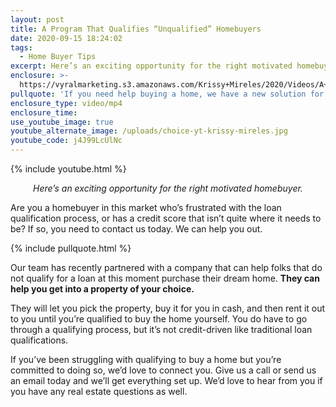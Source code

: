 ```yaml
---
layout: post
title: A Program That Qualifies “Unqualified” Homebuyers
date: 2020-09-15 18:24:02
tags:
  - Home Buyer Tips
excerpt: Here’s an exciting opportunity for the right motivated homebuyer.
enclosure: >-
  https://vyralmarketing.s3.amazonaws.com/Krissy+Mireles/2020/Videos/A+Program+That+Qualifies+Unqualified+Homebuyers.mp4
pullquote: 'If you need help buying a home, we have a new solution for you.'
enclosure_type: video/mp4
enclosure_time:
use_youtube_image: true
youtube_alternate_image: /uploads/choice-yt-krissy-mireles.jpg
youtube_code: j4J99LcUlNc
---
```


{% include youtube.html %}

<p style="text-align:center;"><em>Here’s an exciting opportunity for the right motivated homebuyer.</em></p>

Are you a homebuyer in this market who’s frustrated with the loan qualification process, or has a credit score that isn’t quite where it needs to be? If so, you need to contact us today. We can help you out.

{% include pullquote.html %}

Our team has recently partnered with a company that can help folks that do not qualify for a loan at this moment purchase their dream home. **They can help you get into a property of your choice.**

They will let you pick the property, buy it for you in cash, and then rent it out to you until you’re qualified to buy the home yourself. You do have to go through a qualifying process, but it’s not credit-driven like traditional loan qualifications.&nbsp;

If you’ve been struggling with qualifying to buy a home but you’re committed to doing so, we’d love to connect you. Give us a call or send us an email today and we’ll get everything set up. We’d love to hear from you if you have any real estate questions as well.<br>&nbsp;